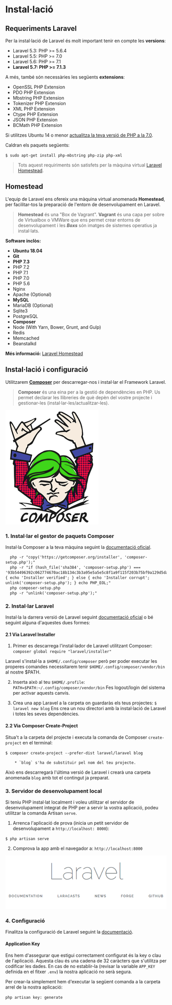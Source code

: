 # Instal·lació 

## Requeriments Laravel

Per la instal·lació de Laravel és molt important tenir en compte les **versions**:
* Laravel 5.3: PHP >= 5.6.4
* Laravel 5.5: PHP >= 7.0
* Laravel 5.6: PHP >= 7.1
* **Laravel 5.7: PHP >= 7.1.3**

A més, també són necessàries les següents **extensions**:

* OpenSSL PHP Extension
* PDO PHP Extension
* Mbstring PHP Extension
* Tokenizer PHP Extension
* XML PHP Extension
* Ctype PHP Extension
* JSON PHP Extension
* BCMath PHP Extension

Si utilitzes Ubuntu 14 o menor [actualitza la teva versió de PHP a la 7.0](https://www.digitalocean.com/community/tutorials/how-to-upgrade-to-php-7-on-ubuntu-14-04).

Caldran els paquets següents:

`$ sudo apt-get install php-mbstring php-zip php-xml`

> Tots aquest requiriments són satisfets per la màquina virtual [Laravel Homestead](https://laravel.com/docs/5.7/homestead).

## Homestead

L'equip de Laravel ens ofereix una màquina virtual anomenada **Homestead**, per facilitar-tos la preparació de l'entorn de desenvolupament en Laravel.

>**Homestead** és una "Box de Vagrant".
>**Vagrant** és una capa per sobre de Virtualbox o VMWare que ens permet crear entorns de desenvolupament i les **_Boxs_** són imatges de sistemes operatius ja instal·lats.

**Software inclòs:**

* **Ubuntu 18.04**
* **Git**
* **PHP 7.3**
* PHP 7.2
* PHP 7.1
* PHP 7.0
* PHP 5.6
* Nginx
* Apache (Optional)
* **MySQL**
* MariaDB (Optional)
* Sqlite3
* PostgreSQL
* **Composer**
* Node (With Yarn, Bower, Grunt, and Gulp)
* Redis
* Memcached
* Beanstalkd

**Més informació:** [Laravel Homestead](https://laravel.com/docs/5.7/homestead)

## Instal·lació i configuració

Utilitzarem **[Composer](https://getcomposer.org/)** per descarregar-nos i instal·lar el Framework Laravel.

> **Composer** és una eina per a la gestió de dependències en PHP. Us permet declarar les llibreries de què depèn del vostre projecte i gestionar-les (instal·lar-les/actualitzar-les).

![](/assets/logo-composer.png)

### 1. Instal·lar el gestor de paquets Composer
Instal·la Composer a la teva màquina seguint la [documentació oficial](https://getcomposer.org/download/).

```
  php -r "copy('https://getcomposer.org/installer', 'composer-setup.php');"
  php -r "if (hash_file('sha384', 'composer-setup.php') === '93b54496392c062774670ac18b134c3b3a95e5a5e5c8f1a9f115f203b75bf9a129d5daa8ba6a13e2cc8a1da0806388a8') { echo 'Installer verified'; } else { echo 'Installer corrupt'; unlink('composer-setup.php'); } echo PHP_EOL;"
  php composer-setup.php
  php -r "unlink('composer-setup.php');"
```

### 2. Instal·lar Laravel
Instal·la la darrera versió de Laravel seguint [documentació oficial](https://laravel.com/docs/5.7#installing-laravel) o bé seguint alguna d'aquestes dues formes:

#### 2.1 Via Laravel Installer

1. Primer es descarrega l'instal·lador de Laravel utilitzant Composer:
  `composer global require "laravel/installer"`

  Laravel s'instal·la a `$HOME/.config/composer` però per poder executar les properes comandes necessitarem tenir `$HOME/.config/composer/vendor/bin` al nostre $PATH.

2. Inserta això al teu `$HOME/.profile`:
  `PATH=$PATH:~/.config/composer/vendor/bin`
  Fes logout/login del sistema per activar aquests canvis.

3. Crea una app Laravel a la carpeta on guardaràs els teus projectes:
  `$ laravel new blog`
  Ens crea un nou directori amb la instal·lació de Laravel i totes les seves dependències.

#### 2.2 Via Composer Create-Project

Situa't a la carpeta del projecte i executa la comanda de Composer `create-project` en el terminal:

  `$ composer create-project --prefer-dist laravel/laravel blog`

        * `blog` s'ha de substituir pel nom del teu projecte.

Això ens descarregarà l'última versió de Laravel i crearà una carpeta anomenada `blog` amb tot el contingut ja preparat.

### 3. Servidor de desenvolupament local

Si teniu PHP instal·lat localment i voleu utilitzar el servidor de desenvolupament integrat de PHP per a servir la vostra aplicació, podeu utilitzar la comanda Artisan `serve`.

1. Arrenca l'aplicació de prova (inicia un petit servidor de desenvolupament a `http://localhost: 8000`):

  `$ php artisan serve`

2. Comprova la app amb el navegador a:
  `http://localhost:8000`

![](/assets/laravel-homepage.png)


### 4. Configuració

Finalitza la configuració de Laravel seguint la [documentació](https://laravel.com/docs/5.7#configuration).


#### Application Key

Ens hem d'assegurar que estigui correctament configurat és la key o clau de l'aplicació. Aquesta clau és una cadena de 32 caràcters que s'utilitza per codificar les dades. En cas de no establir-la (revisar la variable `APP_KEY` definida en el fitxer `.env`) la nostra aplicació no serà segura.

Per crear-la simplement hem d'executar la següent comanda a la carpeta arrel de la nostra aplicació:

`php artisan key: generate`


